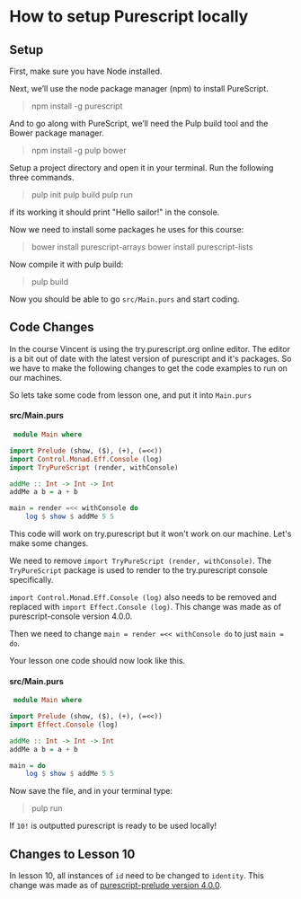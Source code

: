 # How to setup Purescript locally

## Setup

First, make sure you have Node installed. 

Next, we’ll use the node package manager (npm) to install PureScript.

  > npm install -g purescript

And to go along with PureScript, we’ll need the Pulp build tool and the Bower package manager.

  > npm install -g pulp bower

Setup a project directory and open it in your terminal. 
Run the following three commands. 

  > pulp init
  > pulp build
  > pulp run

if its working it should print "Hello sailor!" in the console.

Now we need to install some packages he uses for this course:

  > bower install purescript-arrays
  > bower install purescript-lists

Now compile it with pulp build:
 
  > pulp build


Now you should be able to go `src/Main.purs` and start coding.

## Code Changes

In the course Vincent is using the try.purescript.org online editor. The editor is a bit out of date with the latest version of purescript and it's packages. So we have to make the following changes to get the code examples to run on our machines. 

So lets take some code from lesson one, and put it into `Main.purs`

#### src/Main.purs
```purescript
 module Main where

import Prelude (show, ($), (+), (=<<))
import Control.Monad.Eff.Console (log)
import TryPureScript (render, withConsole)

addMe :: Int -> Int -> Int
addMe a b = a + b

main = render =<< withConsole do
    log $ show $ addMe 5 5
```

This code will work on try.purescript but it won't work on our machine. Let's make some changes. 

We need to remove `import TryPureScript (render, withConsole)`. The `TryPureScript` package is used to render to the try.purescript console specifically. 

`import Control.Monad.Eff.Console (log)` also needs to be removed and replaced with `import Effect.Console (log)`. This change was made as of purescript-console version 4.0.0. 

Then we need to change `main = render =<< withConsole do` to just `main = do`.

Your lesson one code should now look like this. 

#### src/Main.purs
```purescript
 module Main where

import Prelude (show, ($), (+), (=<<))
import Effect.Console (log)

addMe :: Int -> Int -> Int
addMe a b = a + b

main = do
    log $ show $ addMe 5 5
```

Now save the file, and in your terminal type:

  > pulp run

If `10!` is outputted purescript is ready to be used locally!

## Changes to Lesson 10

In lesson 10, all instances of `id` need to be changed to `identity`. This change was made as of [purescript-prelude version 4.0.0](https://github.com/purescript/purescript-prelude/releases/tag/v4.0.0). 

